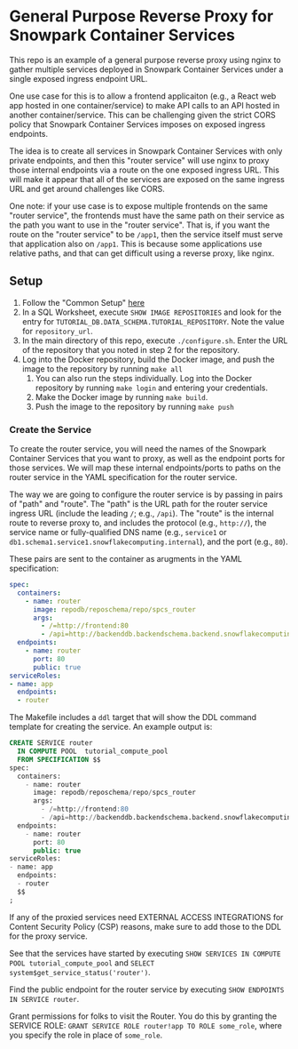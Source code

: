 # General Purpose Reverse Proxy for Snowpark Container Services
This repo is an example of a general purpose reverse proxy
using nginx to gather multiple services deployed in Snowpark
Container Services under a single exposed ingress endpoint URL.

One use case for this is to allow a frontend applicaiton (e.g.,
a React web app hosted in one container/service) to make
API calls to an API hosted in another container/service. This
can be challenging given the strict CORS policy that Snowpark
Container Services imposes on exposed ingress endpoints.

The idea is to create all services in Snowpark Container Services
with only private endpoints, and then this "router service" will
use nginx to proxy those internal endpoints via a route on the
one exposed ingress URL. This will make it appear that all of the
services are exposed on the same ingress URL and get around 
challenges like CORS.

One note: if your use case is to expose multiple frontends on
the same "router service", the frontends must have the same
path on their service as the path you want to use in the "router
service". That is, if you want the route on the "router service"
to be `/app1`, then the service itself must serve that application
also on `/app1`. This is because some applications use relative
paths, and that can get difficult using a reverse proxy, like
nginx.

## Setup
1. Follow the "Common Setup" [here](https://docs.snowflake.com/developer-guide/snowpark-container-services/tutorials/common-setup)
2. In a SQL Worksheet, execute `SHOW IMAGE REPOSITORIES` and look
   for the entry for `TUTORIAL_DB.DATA_SCHEMA.TUTORIAL_REPOSITORY`.
   Note the value for `repository_url`.
3. In the main directory of this repo, execute 
   `./configure.sh`. Enter the URL of the repository that you
   noted in step 2 for the repository. 
4. Log into the Docker repository, build the Docker image, and push
   the image to the repository by running `make all`
   1. You can also run the steps individually. Log into the Docker 
      repository by running `make login` and entering your credentials.
   2. Make the Docker image by running `make build`.
   3. Push the image to the repository by running `make push`

### Create the Service
To create the router service, you will need the names of the Snowpark
Container Services that you want to proxy, as well as the endpoint ports
for those services. We will map these internal endpoints/ports to 
paths on the router service in the YAML specification for the router
service.

The way we are going to configure the router service is by passing in 
pairs of "path" and "route". The "path" is the URL path for the 
router service ingress URL (include the leading `/`; e.g., `/api`). 
The "route" is the internal route to reverse
proxy to, and includes the protocol (e.g., `http://`), the service name
or fully-qualified DNS name (e.g., `service1` or 
`db1.schema1.service1.snowflakecomputing.internal`), and the port (e.g., `80`).

These pairs are sent to the container as arugments in the YAML
specification:
```yaml
spec:
  containers:
    - name: router
      image: repodb/reposchema/repo/spcs_router
      args:
        - /=http://frontend:80
        - /api=http://backenddb.backendschema.backend.snowflakecomputing.internal:8888
  endpoints:
    - name: router
      port: 80
      public: true
serviceRoles:
- name: app
  endpoints:
  - router
```

The Makefile includes a `ddl` target that will show the DDL command
template for creating the service. An example output is:

```sql
CREATE SERVICE router
  IN COMPUTE POOL  tutorial_compute_pool
  FROM SPECIFICATION $$
spec:
  containers:
    - name: router
      image: repodb/reposchema/repo/spcs_router
      args:
        - /=http://frontend:80
        - /api=http://backenddb.backendschema.backend.snowflakecomputing.internal:8888
  endpoints:
    - name: router
      port: 80
      public: true
serviceRoles:
- name: app
  endpoints:
  - router
  $$
;
```

If any of the proxied services need EXTERNAL ACCESS INTEGRATIONS for 
Content Security Policy (CSP) reasons, make sure to add those to the DDL 
for the proxy service.

See that the services have started by executing 
`SHOW SERVICES IN COMPUTE POOL tutorial_compute_pool` 
and `SELECT system$get_service_status('router')`.

Find the public endpoint for the router service by executing 
`SHOW ENDPOINTS IN SERVICE router`.

Grant permissions for folks to visit the Router. You do this by granting 
the SERVICE ROLE: `GRANT SERVICE ROLE router!app TO ROLE some_role`, 
where you specify the role in place of `some_role`.
